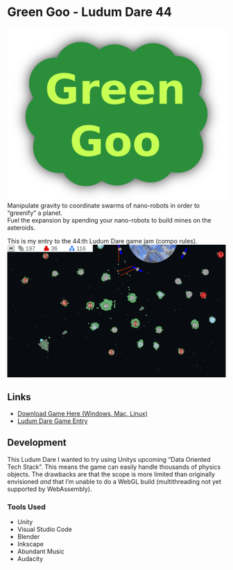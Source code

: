 # Green Goo - Ludum Dare 44
![Green Goo Logo](Presentation/cover.png)  
Manipulate gravity to coordinate swarms of nano-robots in order to “greenify” a planet.  
Fuel the expansion by spending your nano-robots to build mines on the asteroids.  

This is my entry to the 44:th Ludum Dare game jam (compo rules).  
![Screenshot](Presentation/Screenshot.png)  

## Links

- [Download Game Here (Windows, Mac, Linux)](https://github.com/Aggrathon/LudumDare44/releases)
- [Ludum Dare Game Entry](https://ldjam.com/events/ludum-dare/44/green-goo)

## Development

This Ludum Dare I wanted to try using Unitys upcoming “Data Oriented Tech Stack”. This means the game can easily handle thousands of physics objects. The drawbacks are that the scope is more limited than originally envisioned *and* that I’m unable to do a WebGL build (multithreading not yet supported by WebAssembly).

### Tools Used

- Unity
- Visual Studio Code
- Blender
- Inkscape
- Abundant Music
- Audacity
